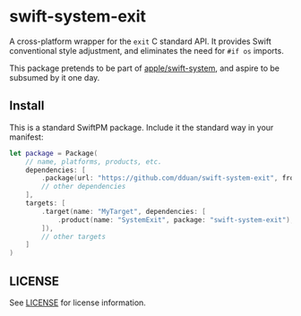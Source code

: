 # swift-system-exit

A cross-platform wrapper for the `exit` C standard API. It provides Swift conventional style adjustment, and
eliminates the need for `#if os` imports.

This package pretends to be part of [apple/swift-system](), and aspire to be subsumed by it one day.

[apple/swift-system]: https://github.com/apple/swift-system

## Install

This is a standard SwiftPM package. Include it the standard way in your manifest:

```swift
let package = Package(
    // name, platforms, products, etc.
    dependencies: [
        .package(url: "https://github.com/dduan/swift-system-exit", from: "1.0.0"),
        // other dependencies
    ],
    targets: [
        .target(name: "MyTarget", dependencies: [
            .product(name: "SystemExit", package: "swift-system-exit"),
        ]),
        // other targets
    ]
)
```

## LICENSE

See [LICENSE](LICENSE.txt) for license information. 
